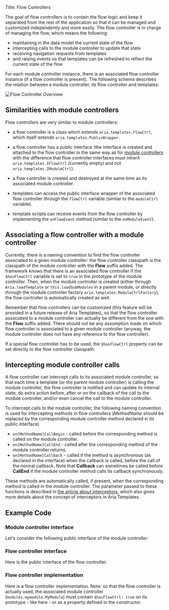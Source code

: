 Title: Flow Controllers


The goal of flow controllers is to contain the flow logic and keep it separated from the rest of the application so that it can be managed and customized independently and more easily. The flow controller is in charge of managing the flow, which means the following:


* maintaining in the data model the current state of the flow
* intercepting calls to the module controller to update that state
* receiving navigation requests from templates
* and raising events so that templates can be refreshed to reflect the current state of the flow

For each module controller instance, there is an associated flow controller instance (if a flow controller is present).
The following schema describes the relation between a module controller, its flow controller and templates:

![Flow Controller Overview](../images/at_doc_overview_flow_controller.png)

## Similarities with module controllers

Flow controllers are very similar to module controllers:

* a flow controller is a class which extends `aria.templates.FlowCtrl`, which itself extends `aria.templates.PublicWrapper`.

* a flow controller has a public interface (the interface is created and attached to the flow controller in the same way as for [module controllers](controllers) with the difference that flow controller interfaces must inherit `aria.templates.IFlowCtrl` (currently empty) and not `aria.templates.IModuleCtrl`).

* a flow controller is created and destroyed at the same time as its associated module controller.

* templates can access the public interface wrapper of the associated flow controller through the `flowCtrl` variable (similar to the `moduleCtrl` variable).

* template scripts can receive events from the flow controller by implementing the `onFlowEvent` method (similar to the `onModuleEvent`).


## Associating a flow controller with a module controller

Currently, there is a naming convention to find the flow controller associated to a given module controller: the flow controller classpath is the classpath of the module controller with the **Flow** suffix added.
The framework knows that there is an associated flow controller if the `$hasFlowCtrl` variable is set to `true` in the prototype of the module controller.
Then, when the module controller is created (either through `Aria.loadTemplate` or `this.loadSubModules` in a parent module, or directly through the module controller factory `aria.templates.ModuleCtrlFactory`), the flow controller is automatically created as well.

Remember that flow controllers can be customized (this feature will be provided in a future release of Aria Templates), so that the flow controller associated to a module controller can actually be different from the one with the **Flow** suffix added.
There should not be any assumption made on which flow controller is associated to a given module controller (anyway, the module controller does not have any reference to the flow controller).

If a special flow controller has to be used, the `$hasFlowCtrl` property can be set directly to the flow controller classpath:

<script src='http://snippets.ariatemplates.com/snippets/github.com/ariatemplates/documentation-code/%VERSION%/snippets/modules/flow_controllers/MyModuleController.js?lang=javascript'></script>


## Intercepting module controller calls

A flow controller can intercept calls to its associated module controller, so that each time a template (or the parent module controller) is calling the module controller, the flow controller is notified and can update its internal state, do extra action before, after or on the callback of the call to the module controller, and/or even cancel the call to the module controller.

To intercept calls to the module controller, the following naming convention is used for intercepting methods in flow controllers (_MethodName_ should be replaced by the corresponding module controller method declared in its public interface)

* `on[MethodName]CallBegin` - called before the corresponding method is called on the module controller.
* `on[MethodName]CallEnd` - called after the corresponding method of the module controller returns.
* `on[MethodName]Callback` - called if the method is asynchronous (as declared in the interface) when the callback is called, before the call of the normal callback. Note that **Callback** can sometimes be called before **CallEnd** if the module controller method calls its callback synchronously.

These methods are automatically called, if present, when the corresponding method is called in the module controller. The parameter passed to these functions is described in [the article about interceptors](interceptors), which also gives more details about the concept of interceptors in Aria Templates.


## Example Code

### Module controller interface

Let's consider the following public interface of the module controller:

<script src='http://snippets.ariatemplates.com/snippets/github.com/ariatemplates/documentation-code/%VERSION%/snippets/modules/flow_controllers/IMyModule.js?lang=javascript'></script>

### Flow controller interface

Here is the public interface of the flow controller:

<script src='http://snippets.ariatemplates.com/snippets/github.com/ariatemplates/documentation-code/%VERSION%/snippets/modules/flow_controllers/IMyModuleFlow.js?lang=javascript'></script>

### Flow controller implementation

Here is a flow controller implementation. Note: so that the flow controller is actually used, the associated module controller (`modules.mymodule.MyModule`) must contain `$hasFlowCtrl: true` on its prototype - like here - or as a property defined in the constructor.

<script src='http://snippets.ariatemplates.com/snippets/github.com/ariatemplates/documentation-code/%VERSION%/snippets/modules/flow_controllers/MyModuleFlow.js?lang=javascript'></script>